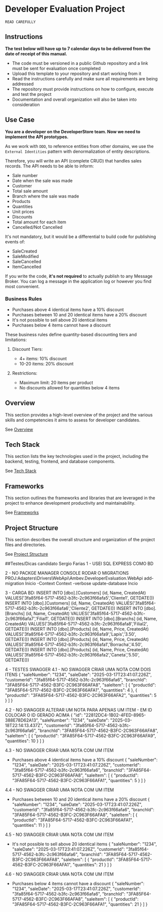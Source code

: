 # Developer Evaluation Project

`READ CAREFULLY`

## Instructions
**The test below will have up to 7 calendar days to be delivered from the date of receipt of this manual.**

- The code must be versioned in a public Github repository and a link must be sent for evaluation once completed
- Upload this template to your repository and start working from it
- Read the instructions carefully and make sure all requirements are being addressed
- The repository must provide instructions on how to configure, execute and test the project
- Documentation and overall organization will also be taken into consideration

## Use Case
**You are a developer on the DeveloperStore team. Now we need to implement the API prototypes.**

As we work with `DDD`, to reference entities from other domains, we use the `External Identities` pattern with denormalization of entity descriptions.

Therefore, you will write an API (complete CRUD) that handles sales records. The API needs to be able to inform:

* Sale number
* Date when the sale was made
* Customer
* Total sale amount
* Branch where the sale was made
* Products
* Quantities
* Unit prices
* Discounts
* Total amount for each item
* Cancelled/Not Cancelled

It's not mandatory, but it would be a differential to build code for publishing events of:
* SaleCreated
* SaleModified
* SaleCancelled
* ItemCancelled

If you write the code, **it's not required** to actually publish to any Message Broker. You can log a message in the application log or however 
you find most convenient.

### Business Rules

* Purchases above 4 identical items have a 10% discount
* Purchases between 10 and 20 identical items have a 20% discount
* It's not possible to sell above 20 identical items
* Purchases below 4 items cannot have a discount

These business rules define quantity-based discounting tiers and limitations:

1. Discount Tiers:
   - 4+ items: 10% discount
   - 10-20 items: 20% discount

2. Restrictions:
   - Maximum limit: 20 items per product
   - No discounts allowed for quantities below 4 items

## Overview
This section provides a high-level overview of the project and the various skills and competencies it aims to assess for developer candidates. 

See [Overview](/.doc/overview.md)

## Tech Stack
This section lists the key technologies used in the project, including the backend, testing, frontend, and database components. 

See [Tech Stack](/.doc/tech-stack.md)

## Frameworks
This section outlines the frameworks and libraries that are leveraged in the project to enhance development productivity and maintainability. 

See [Frameworks](/.doc/frameworks.md)

<!-- 
## API Structure
This section includes links to the detailed documentation for the different API resources:
- [API General](./docs/general-api.md)
- [Products API](/.doc/products-api.md)
- [Carts API](/.doc/carts-api.md)
- [Users API](/.doc/users-api.md)
- [Auth API](/.doc/auth-api.md)
-->

## Project Structure
This section describes the overall structure and organization of the project files and directories. 

See [Project Structure](/.doc/project-structure.md)










##Testes/Dicas candidato Sergio Farias
1 - USEI SQL EXPRESS COMO BD

2 - NO PACKGE MANAGER CONSOLE RODAR O MIGRATIONS
PROJ:Adapters\Drivers\WebApi\Ambev.DeveloperEvaluation.WebApi
add-migration Inicio -Context Context -verbose
update-database Incio 

3 - CARGA BD:
INSERT INTO [dbo].[Customers] (id, Name, CreatedAt) VALUES('3fa85f64-5717-4562-b3fc-2c963f66afa5','Cliente1', GETDATE())
INSERT INTO [dbo].[Customers] (id, Name, CreatedAt) VALUES('3fa85f64-5717-4562-b3fc-2c963f66afa6','Cliente2', GETDATE())
INSERT INTO [dbo].[Branchs] (id, Name, CreatedAt) VALUES('3fa85f64-5717-4562-b3fc-2c963f66afa7','Filial1', GETDATE())
INSERT INTO [dbo].[Branchs] (id, Name, CreatedAt) VALUES('3fa85f64-5717-4562-b3fc-2c963f66afa8','Filial2', GETDATE())
INSERT INTO [dbo].[Products] (id, Name, Price, CreatedAt) VALUES('3fa85f64-5717-4562-b3fc-2c963f66afa9','Lapís','3.50', GETDATE())
INSERT INTO [dbo].[Products] (id, Name, Price, CreatedAt) VALUES('3fa85f64-5717-4562-b3fc-2c963f66afa1','Borracha','4.50', GETDATE())
INSERT INTO [dbo].[Products] (id, Name, Price, CreatedAt) VALUES('3fa85f64-5717-4562-b3fc-2c963f66afa2','Caneta','5.50', GETDATE())


4 - TESTES SWAGGER
4.1 - NO SWAGGER CRIAR UMA NOTA COM DOIS ITENS
{
  "saleNumber": "1234",
  "saleDate": "2025-03-17T23:41:07.226Z",
  "customerId": "3fa85f64-5717-4562-b3fc-2c963f66afa6",
  "branchId": "3FA85F64-5717-4562-B3FC-2C963F66AFA8",
  "saleItem": [
    {
      "productId": "3FA85F64-5717-4562-B3FC-2C963F66AFA1",
	   "quantities": 4
    },
	{
      "productId": "3FA85F64-5717-4562-B3FC-2C963F66AFA2",
	  "quantities": 5
    }
  ]
}

4.2 - NO SWAGGER ALTERAR UM NOTA PARA APENAS UM ITEM - EM ID COLOCAR O ID GERADO ACIMA
{
  "id": "22812DC4-1B02-4FED-8965-388E78D62A13",
  "saleNumber": "1234",
  "saleDate": "2025-03-18T22:14:13.437Z",
  "customerId": "3fa85f64-5717-4562-b3fc-2c963f66afa6",
  "branchId": "3FA85F64-5717-4562-B3FC-2C963F66AFA8",
  "saleItem": [
    {
      "productId": "3FA85F64-5717-4562-B3FC-2C963F66AFA9",
      "quantities": 10
    }
  ]
}

4.3 - NO SWAGGER CRIAR UMA NOTA COM UM ITEM
* Purchases above 4 identical items have a 10% discount
{
  "saleNumber": "1234",
  "saleDate": "2025-03-17T23:41:07.226Z",
  "customerId": "3fa85f64-5717-4562-b3fc-2c963f66afa6",
  "branchId": "3FA85F64-5717-4562-B3FC-2C963F66AFA8",
  "saleItem": [
    {
      "productId": "3FA85F64-5717-4562-B3FC-2C963F66AFA1",
	   "quantities": 5
    }
  ]
}


4.4 - NO SWAGGER CRIAR UMA NOTA COM UM ITEM
* Purchases between 10 and 20 identical items have a 20% discount
{
  "saleNumber": "1234",
  "saleDate": "2025-03-17T23:41:07.226Z",
  "customerId": "3fa85f64-5717-4562-b3fc-2c963f66afa6",
  "branchId": "3FA85F64-5717-4562-B3FC-2C963F66AFA8",
  "saleItem": [
    {
      "productId": "3FA85F64-5717-4562-B3FC-2C963F66AFA1",
	   "quantities": 11
    }
  ]
}


4.5 - NO SWAGGER CRIAR UMA NOTA COM UM ITEM
* It's not possible to sell above 20 identical items
{
  "saleNumber": "1234",
  "saleDate": "2025-03-17T23:41:07.226Z",
  "customerId": "3fa85f64-5717-4562-b3fc-2c963f66afa6",
  "branchId": "3FA85F64-5717-4562-B3FC-2C963F66AFA8",
  "saleItem": [
    {
      "productId": "3FA85F64-5717-4562-B3FC-2C963F66AFA1",
	   "quantities": 21
    }
  ]
}


4.6 - NO SWAGGER CRIAR UMA NOTA COM UM ITEM
* Purchases below 4 items cannot have a discount
{
  "saleNumber": "1234",
  "saleDate": "2025-03-17T23:41:07.226Z",
  "customerId": "3fa85f64-5717-4562-b3fc-2c963f66afa6",
  "branchId": "3FA85F64-5717-4562-B3FC-2C963F66AFA8",
  "saleItem": [
    {
      "productId": "3FA85F64-5717-4562-B3FC-2C963F66AFA1",
	   "quantities": 21
    }
  ]
}

